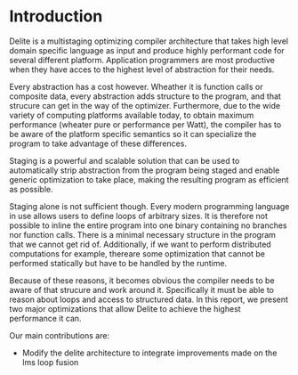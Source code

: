 # Introduction

Delite is a multistaging optimizing compiler architecture that takes high level domain specific language as input and produce highly performant code for several different platform. Application programmers are most productive when they have acces to the highest level of abstraction for their needs.

Every abstraction has a cost however. Wheather it is function calls or composite data, every abstraction adds structure to the program, and that strucure can get in the way of the optimizer. Furthermore, due to the wide variety of computing platforms available today, to obtain maximum performance (wheater pure or performance per Watt), the compiler has to be aware of the platform specific semantics so it can specialize the program to take advantage of these differences.

Staging is a powerful and scalable solution that can be used to automatically strip abstraction from the program being staged and enable generic optimization to take place, making the resulting program as efficient as possible.

Staging alone is not sufficient though. Every modern programming language in use allows users to define loops of arbitrary sizes. It is therefore not possible to inline the entire program into one binary containing no branches nor function calls. There is a minimal necessary structure in the program that we cannot get rid of. Additionally, if we want to perform distributed computations for example, thereare some optimization that cannot be performed statically but have to be handled by the runtime.

Because of these reasons, it becomes obvious the compiler needs to be aware of that strucure and work around it. Specifically it must be able to reason about loops and access to structured data. In this report, we present two major optimizations that allow Delite to achieve the highest performance it can.

Our main contributions are:
 
 - Modify the delite architecture to integrate improvements made on the lms loop fusion


